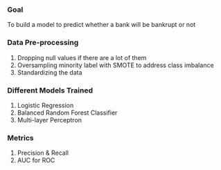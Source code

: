 ### Goal
To build a model to predict whether a bank will be bankrupt or not

### Data Pre-processing
1. Dropping null values if there are a lot of them
2. Oversampling minority label with SMOTE to address class imbalance
3. Standardizing the data 

### Different Models Trained
1. Logistic Regression
2. Balanced Random Forest Classifier
3. Multi-layer Perceptron

### Metrics
1. Precision & Recall
2. AUC for ROC
